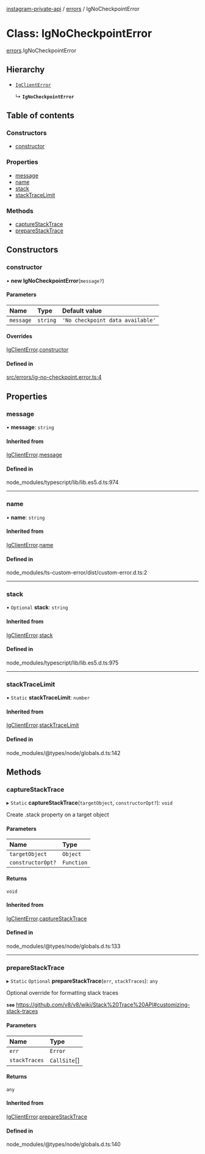 [instagram-private-api](../../README.md) / [errors](../../modules/errors.md) / IgNoCheckpointError

# Class: IgNoCheckpointError

[errors](../../modules/errors.md).IgNoCheckpointError

## Hierarchy

- [`IgClientError`](IgClientError.md)

  ↳ **`IgNoCheckpointError`**

## Table of contents

### Constructors

- [constructor](IgNoCheckpointError.md#constructor)

### Properties

- [message](IgNoCheckpointError.md#message)
- [name](IgNoCheckpointError.md#name)
- [stack](IgNoCheckpointError.md#stack)
- [stackTraceLimit](IgNoCheckpointError.md#stacktracelimit)

### Methods

- [captureStackTrace](IgNoCheckpointError.md#capturestacktrace)
- [prepareStackTrace](IgNoCheckpointError.md#preparestacktrace)

## Constructors

### constructor

• **new IgNoCheckpointError**(`message?`)

#### Parameters

| Name | Type | Default value |
| :------ | :------ | :------ |
| `message` | `string` | `'No checkpoint data available'` |

#### Overrides

[IgClientError](IgClientError.md).[constructor](IgClientError.md#constructor)

#### Defined in

[src/errors/ig-no-checkpoint.error.ts:4](https://github.com/Nerixyz/instagram-private-api/blob/4971f34/src/errors/ig-no-checkpoint.error.ts#L4)

## Properties

### message

• **message**: `string`

#### Inherited from

[IgClientError](IgClientError.md).[message](IgClientError.md#message)

#### Defined in

node_modules/typescript/lib/lib.es5.d.ts:974

___

### name

• **name**: `string`

#### Inherited from

[IgClientError](IgClientError.md).[name](IgClientError.md#name)

#### Defined in

node_modules/ts-custom-error/dist/custom-error.d.ts:2

___

### stack

• `Optional` **stack**: `string`

#### Inherited from

[IgClientError](IgClientError.md).[stack](IgClientError.md#stack)

#### Defined in

node_modules/typescript/lib/lib.es5.d.ts:975

___

### stackTraceLimit

▪ `Static` **stackTraceLimit**: `number`

#### Inherited from

[IgClientError](IgClientError.md).[stackTraceLimit](IgClientError.md#stacktracelimit)

#### Defined in

node_modules/@types/node/globals.d.ts:142

## Methods

### captureStackTrace

▸ `Static` **captureStackTrace**(`targetObject`, `constructorOpt?`): `void`

Create .stack property on a target object

#### Parameters

| Name | Type |
| :------ | :------ |
| `targetObject` | `Object` |
| `constructorOpt?` | `Function` |

#### Returns

`void`

#### Inherited from

[IgClientError](IgClientError.md).[captureStackTrace](IgClientError.md#capturestacktrace)

#### Defined in

node_modules/@types/node/globals.d.ts:133

___

### prepareStackTrace

▸ `Static` `Optional` **prepareStackTrace**(`err`, `stackTraces`): `any`

Optional override for formatting stack traces

**`see`** https://github.com/v8/v8/wiki/Stack%20Trace%20API#customizing-stack-traces

#### Parameters

| Name | Type |
| :------ | :------ |
| `err` | `Error` |
| `stackTraces` | `CallSite`[] |

#### Returns

`any`

#### Inherited from

[IgClientError](IgClientError.md).[prepareStackTrace](IgClientError.md#preparestacktrace)

#### Defined in

node_modules/@types/node/globals.d.ts:140
